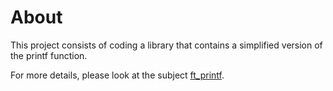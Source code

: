 # About

This project consists of coding a library that contains a simplified version of the printf function.

For more details, please look at the subject [ft_printf](https://github.com/Sndrn/42_cursus/tree/main/Subjects_PDFs).
